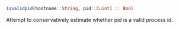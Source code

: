 ```julia
isvalidpid(hostname::String, pid::Cuint) :: Bool
```

Attempt to conservatively estimate whether pid is a valid process id.
